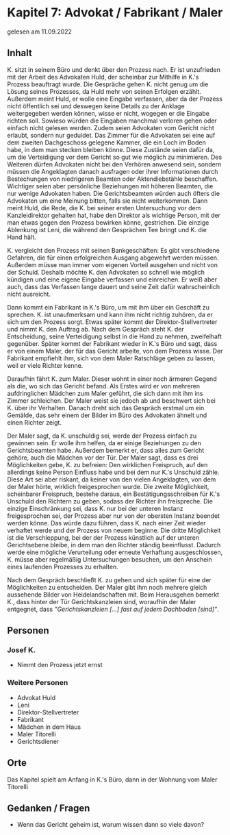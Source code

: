 # Kapitel 7: Advokat / Fabrikant / Maler

gelesen am 11.09.2022

## Inhalt

K. sitzt in seinem Büro und denkt über den Prozess nach.
Er ist unzufrieden mit der Arbeit des Advokaten Huld, der scheinbar zur Mithilfe in K.'s Prozess beauftragt wurde.
Die Gespräche gehen K. nicht genug um die Lösung seines Prozesses, da Huld mehr von seinen Erfolgen erzählt.
Außerdem meint Huld, er wolle eine Eingabe verfassen, aber da der Prozess nicht öffentlich sei und deswegen keine Details zu der Anklage weitergegeben werden können, wisse er nicht, wogegen er die Eingabe richten soll.
Sowieso würden die Eingaben manchmal verloren gehen oder einfach nicht gelesen werden.
Zudem seien Advokaten vom Gericht nicht erlaubt, sondern nur geduldet.
Das Zimmer für die Advokaten sei eine auf dem zweiten Dachgeschoss gelegene Kammer, die ein Loch im Boden habe, in dem man stecken bleiben könne.
Diese Zustände seien dafür da, um die Verteidigung vor dem Gericht so gut wie möglich zu minimieren.
Des Weiteren dürfen Advokaten nicht bei den Verhören anwesend sein, sondern müssen die Angeklagten danach ausfragen oder ihrer Informationen durch Bestechungen von niedrigeren Beamten oder Aktendiebstähle beschaffen.
Wichtiger seien aber persönliche Beziehungen mit höheren Beamten, die nur wenige Advokaten haben.
Die Gerichtsbeamten würden auch öfters die Advokaten um eine Meinung bitten, falls sie nicht weiterkommen.
Dann meint Huld, die Rede, die K. bei seiner ersten Untersuchung vor dem Kanzleidirektor gehalten hat, habe den Direktor als wichtige Person, mit der man etwas gegen den Prozess bewirken könne, gestrichen.
Die einzige Ablenkung ist Leni, die während den Gesprächen Tee bringt und K. die Hand hält.

K. vergleicht den Prozess mit seinen Bankgeschäften: Es gibt verschiedene Gefahren, die für einen erfolgreichen Ausgang abgewehrt werden müssen.
Außerdem müsse man immer vom eigenen Vorteil ausgehen und nicht von der Schuld.
Deshalb möchte K. den Advokaten so schnell wie möglich kündigen und eine eigene Eingabe verfassen und einreichen.
Er weiß aber auch, dass das Verfassen lange dauert und seine Zeit dafür wahrscheinlich nicht ausreicht.

Dann kommt ein Fabrikant in K.'s Büro, um mit ihm über ein Geschäft zu sprechen.
K. ist unaufmerksam und kann ihm nicht richtig zuhören, da er sich um den Prozess sorgt.
Etwas später kommt der Direktor-Stellvertreter und nimmt K. den Auftrag ab.
Nach dem Gespräch steht K. der Entscheidung, seine Verteidigung selbst in die Hand zu nehmen, zweifelhaft gegenüber.
Später kommt der Fabrikant wieder in K.'s Büro und sagt, dass er von einem Maler, der für das Gericht arbeite, von dem Prozess wisse.
Der Fabrikant empfiehlt ihm, sich von dem Maler Ratschläge geben zu lassen, weil er viele Richter kenne.

Daraufhin fährt K. zum Maler.
Dieser wohnt in einer noch ärmeren Gegend als die, wo sich das Gericht befand.
Als Erstes wird er von mehreren aufdringlichen Mädchen zum Maler geführt, die sich dann mit ihm ins Zimmer schleichen.
Der Maler weist sie jedoch ab und beschwert sich bei K. über ihr Verhalten.
Danach dreht sich das Gespräch erstmal um ein Gemälde, das sehr einem der Bilder im Büro des Advokaten ähnelt und einen Richter zeigt.

Der Maler sagt, da K. unschuldig sei, werde der Prozess einfach zu gewinnen sein.
Er wolle ihm helfen, da er einige Beziehungen zu den Gerichtsbeamten habe.
Außerdem bemerkt er, dass alles zum Gericht gehöre, auch die Mädchen vor der Tür.
Der Maler sagt, dass es drei Möglichkeiten gebe, K. zu befreien:
Den wirklichen Freispruch, auf den allerdings keine Person Einfluss habe und bei dem nur K.'s Unschuld zähle.
Diese Art sei aber riskant, da keiner von den vielen Angeklagten, von dem der Maler hörte, wirklich freigesprochen wurde.
Die zweite Möglichkeit, scheinbarer Freispruch, bestehe daraus, ein Bestätigungsschreiben für K.'s Unschuld den Richtern zu geben, sodass der Richter ihn freispreche.
Die einzige Einschränkung sei, dass K. nur bei der unteren Instanz freigesprochen sei, der Prozess aber nur von der obersten Instanz beendet werden könne.
Das würde dazu führen, dass K. nach einer Zeit wieder verhaftet werde und der Prozess von neuem beginne.
Die dritte Möglichkeit ist die Verschleppung, bei der der Prozess künstlich auf der unteren Gerichtsebene bleibe, in dem man den Richter ständig beeinflusst.
Dadurch werde eine mögliche Verurteilung oder erneute Verhaftung ausgeschlossen, K. müsse aber regelmäßig Untersuchungen besuchen, um den Anschein eines laufenden Prozesses zu erhalten.

Nach dem Gespräch beschließt K. zu gehen und sich später für eine der Möglichkeiten zu entscheiden.
Der Maler gibt ihm noch mehrere gleich aussehende Bilder von Heidelandschaften mit.
Beim Herausgehen bemerkt K., dass hinter der Tür Gerichtskanzleien sind, woraufhin der Maler entgegnet, dass _"Gerichtskanzleien \[...] fast auf jedem Dachboden \[sind]"_.

## Personen

### Josef K.

- Nimmt den Prozess jetzt ernst

### Weitere Personen

- Advokat Huld
- Leni
- Direktor-Stellvertreter
- Fabrikant
- Mädchen in dem Haus
- Maler Titorelli
- Gerichtsdiener

## Orte

Das Kapitel spielt am Anfang in K.'s Büro, dann in der Wohnung vom Maler Titorelli 

## Gedanken / Fragen

- Wenn das Gericht geheim ist, warum wissen dann so viele davon?
